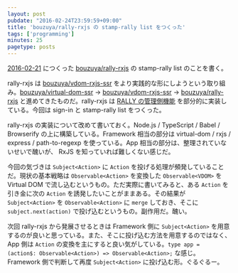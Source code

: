 ```yaml
---
layout: post
pubdate: "2016-02-24T23:59:59+09:00"
title: 'bouzuya/rally-rxjs の stamp-rally list をつくった'
tags: ['programming']
minutes: 25
pagetype: posts
---
```

[2016-02-21][] につくった [bouzuya/rally-rxjs][] の stamp-rally list のことを書く。

rally-rxjs は [bouzuya/vdom-rxjs-ssr][] をより実践的な形にしようという取り組み。[bouzuya/virtual-dom-ssr][] → [bouzuya/vdom-rxjs-ssr][] → [bouzuya/rally-rxjs][] と進めてきたものだ。rally-rxjs は [RALLY の管理側機能](https://admin.rallyapp.jp) を部分的に実装している。今回は sign-in と stamp-rally list をつくった。

rally-rxjs の実装について改めて書いておく。Node.js / TypeScript / Babel / Browserify の上に構築している。Framework 相当の部分は virtual-dom / rxjs / express / path-to-regexp を使っている。App 相当の部分は、整理されていないせいで醜いが、 RxJS を知っていれば難しくない感じだ。

今回の気づきは `Subject<Action>` に `Action` を投げる処理が頻発していることだ。現状の基本戦略は `Observable<Action>` を変換した `Observable<VDOM>` を Virtual DOM で流し込むというもの。ただ実際に書いてみると、ある `Action` を引き金に次の `Action` を誘発したいことがままある。その結果が `Subject<Action>` を `Observable<Action>` に `merge` しておき、そこに `subject.next(action)` で投げ込むというもの。副作用だ。醜い。

次回 rally-rxjs から発展させるときは Framework 側に `Subject<Action>` を用意するのが良いと思っている。また、そこに投げ込む方法を用意するのではなく、App 側は `Action` の変換を主にすると良い気がしている。`type app = (action$: Observable<Action>) => Observable<Action>;` な感じ。Framework 側で判断して再度 `Subject<Action>` に投げ込む形。ぐるぐるー。

[2016-02-21]: http://blog.bouzuya.net/2016/02/21/
[bouzuya/rally-rxjs]: https://github.com/bouzuya/rally-rxjs
[bouzuya/vdom-rxjs-ssr]: https://github.com/bouzuya/vdom-rxjs-ssr
[bouzuya/virtual-dom-ssr]: https://github.com/bouzuya/virtual-dom-ssr
